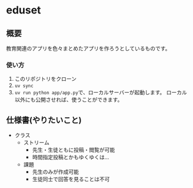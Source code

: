 # eduset
## 概要
教育関連のアプリを色々まとめたアプリを作ろうとしているものです。
### 使い方
1. このリポジトリをクローン
2. `uv sync`
3. `uv run python app/app.py`で、ローカルサーバーが起動します。
ローカル以外にも公開させれば、使うことができます。
## 仕様書(やりたいこと)
- クラス
  - ストリーム
    - 先生・生徒ともに投稿・閲覧が可能
    - 時間指定投稿とかもゆくゆくは…
  - 課題
    - 先生のみが作成可能
    - 生徒同士で回答を見ることは不可
